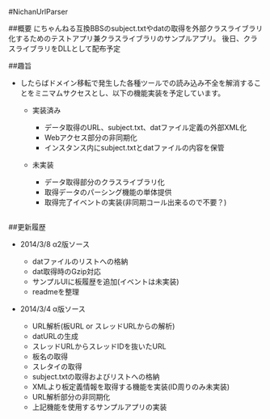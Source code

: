 #NichanUrlParser

##概要
にちゃんねる互換BBSのsubject.txtやdatの取得を外部クラスライブラリ化するためのテストアプリ兼クラスライブラリのサンプルアプリ。
後日、クラスライブラリをDLLとして配布予定


##趣旨
* したらばドメイン移転で発生した各種ツールでの読み込み不全を解消することをミニマムサクセスとし、以下の機能実装を予定しています。

  - 実装済み
     - データ取得のURL、subject.txt、datファイル定義の外部XML化
     - Webアクセス部分の非同期化
     - インスタンス内にsubject.txtとdatファイルの内容を保管

  - 未実装
     - データ取得部分のクラスライブラリ化
     - 取得データのパーシング機能の単体提供
     - 取得完了イベントの実装(非同期コール出来るので不要？)

##

##更新履歴

* 2014/3/8 α2版ソース  
  - datファイルのリストへの格納  
  - dat取得時のGzip対応  
  - サンプルUIに板履歴を追加(イベントは未実装)
  - readmeを整理

* 2014/3/4 α版ソース  
  - URL解析(板URL or スレッドURLからの解析)
  - datURLの生成  
  - スレッドURLからスレッドIDを抜いたURL
  - 板名の取得
  - スレタイの取得
  - subject.txtの取得およびリストへの格納  
  - XMLより板定義情報を取得する機能を実装(ID周りのみ未実装)
  - URL解析部分の非同期化
  - 上記機能を使用するサンプルアプリの実装
